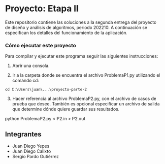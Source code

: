 # Proyecto: Etapa II

Este repositorio contiene las soluciones a la segunda entrega del proyecto de diseño y análisis de algoritmos, periodo 202210. A continuación se especifican los detalles del funcionamiento de la aplicación.

### Cómo ejecutar este proyecto
 
Para compilar y ejecutar este programa seguir las siguientes instrucciones:

1. Abrir una consola.

2. Ir a la carpeta donde se encuentra el archivo ProblemaP1.py utilizando el comando cd:

`cd C:\Users\juan\...\proyecto-parte-2`

3. Hacer referencia al archivo ProblemaP2.py, con el archivo de casos de prueba que desee. También es opcional especificar un archivo de salida que determine dónde quiere guardar sus resultados.

python ProblemaP2.py < P2.in > P2.out

## Integrantes
- Juan Diego Yepes
- Juan Diego Calixto
- Sergio Pardo Gutiérrez